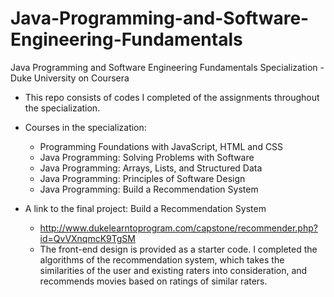 # Java-Programming-and-Software-Engineering-Fundamentals
Java Programming and Software Engineering Fundamentals Specialization - Duke University on Coursera

* This repo consists of codes I completed of the assignments throughout the specialization.

* Courses in the specialization:
  * Programming Foundations with JavaScript, HTML and CSS
  * Java Programming: Solving Problems with Software
  * Java Programming: Arrays, Lists, and Structured Data
  * Java Programming: Principles of Software Design
  * Java Programming: Build a Recommendation System
  
* A link to the final project: Build a Recommendation System
  * http://www.dukelearntoprogram.com/capstone/recommender.php?id=QvVXnqmcK9TgSM
  * The front-end design is provided as a starter code. I completed the algorithms 
  of the recommendation system, which takes the similarities of the user and existing 
  raters into consideration, and recommends movies based on ratings of similar raters.
